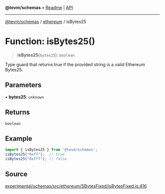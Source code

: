 **@tevm/schemas** • [Readme](../../README.md) \| [API](../../modules.md)

***

[@tevm/schemas](../../README.md) / [ethereum](../README.md) / isBytes25

# Function: isBytes25()

> **isBytes25**(`bytes25`): `boolean`

Type guard that returns true if the provided string is a valid Ethereum Bytes25.

## Parameters

• **bytes25**: `unknown`

## Returns

`boolean`

## Example

```ts
import { isBytes25 } from '@tevm/schemas';
isBytes25("0xff");  // true
isBytes25("0xfff"); // false
````

## Source

[experimental/schemas/src/ethereum/SBytesFixed/isBytesFixed.js:416](https://github.com/evmts/tevm-monorepo/blob/main/experimental/schemas/src/ethereum/SBytesFixed/isBytesFixed.js#L416)
